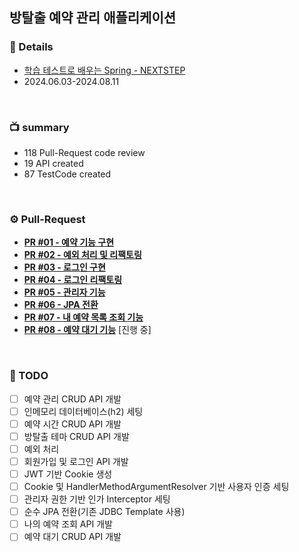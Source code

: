 ## 방탈출 예약 관리 애플리케이션

### 📁 Details
* [학습 테스트로 배우는 Spring - NEXTSTEP](https://edu.nextstep.camp/c/X1pbG30l)
* 2024.06.03-2024.08.11

<br>

### 📺 summary
- 118 Pull-Request code review
- 19 API created
- 87 TestCode created

<br>

### ⚙️ Pull-Request
- **[PR #01 - 예약 기능 구현](https://github.com/next-step/spring-roomescape-reservation/pull/60)**
- **[PR #02 - 예외 처리 및 리팩토링](https://github.com/next-step/spring-roomescape-reservation/pull/85)**
- **[PR #03 - 로그인 구현](https://github.com/next-step/spring-roomescape-auth/pull/27)**
- **[PR #04 - 로그인 리팩토링](https://github.com/next-step/spring-roomescape-auth/pull/34)**
- **[PR #05 - 관리자 기능](https://github.com/next-step/spring-roomescape-auth/pull/35)**
- **[PR #06 - JPA 전환](https://github.com/next-step/spring-roomescape-waiting/pull/15)**
- **[PR #07 - 내 예약 목록 조회 기능](https://github.com/next-step/spring-roomescape-waiting/pull/19)**
- **[PR #08 - 예약 대기 기능](https://github.com/next-step/spring-roomescape-waiting/pull/37)** [진행 중]

<br>

### 🎯 TODO
* [ ] 예약 관리 CRUD API 개발
* [ ] 인메모리 데이터베이스(h2) 세팅
* [ ] 예약 시간 CRUD API 개발
* [ ] 방탈출 테마 CRUD API 개발
* [ ] 예외 처리
* [ ] 회원가입 및 로그인 API 개발
* [ ] JWT 기반 Cookie 생성
* [ ] Cookie 및 HandlerMethodArgumentResolver 기반 사용자 인증 세팅
* [ ] 관리자 권한 기반 인가 Interceptor 세팅
* [ ] 순수 JPA 전환(기존 JDBC Template 사용)
* [ ] 나의 예약 조회 API 개발
* [ ] 예약 대기 CRUD API 개발
